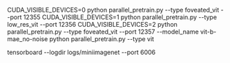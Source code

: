 

CUDA_VISIBLE_DEVICES=0 python parallel_pretrain.py --type foveated_vit --port 12355
CUDA_VISIBLE_DEVICES=1 python parallel_pretrain.py --type low_res_vit  --port 12356
CUDA_VISIBLE_DEVICES=2 python parallel_pretrain.py --type foveated_vit --port 12357 --model_name vit-b-mae_no-noise
python parallel_pretrain.py --type vit 

tensorboard --logdir logs/miniimagenet --port 6006